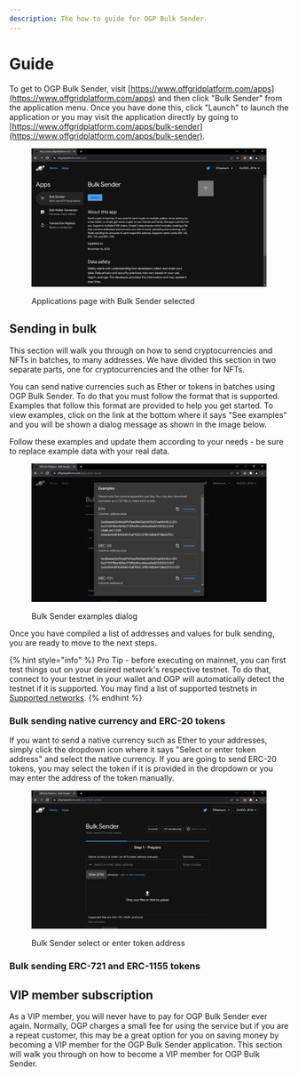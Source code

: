 ```yaml
---
description: The how-to guide for OGP Bulk Sender.
---
```


# Guide

To get to OGP Bulk Sender, visit [https://www.offgridplatform.com/apps](https://www.offgridplatform.com/apps) and then click "Bulk Sender" from the application menu. Once you have done this, click "Launch" to launch the application or you may visit the application directly by going to [https://www.offgridplatform.com/apps/bulk-sender](https://www.offgridplatform.com/apps/bulk-sender).

<figure><img src="../../.gitbook/assets/ogpbsdemo1.png" alt=""><figcaption><p>Applications page with Bulk Sender selected</p></figcaption></figure>

## Sending in bulk

This section will walk you through on how to send cryptocurrencies and NFTs in batches, to many addresses. We have divided this section in two separate parts, one for cryptocurrencies and the other for NFTs.

You can send native currencies such as Ether or tokens in batches using OGP Bulk Sender. To do that you must follow the format that is supported. Examples that follow this format are provided to help you get started. To view examples, click on the link at the bottom where it says "See examples" and you will be shown a dialog message as shown in the image below.

Follow these examples and update them according to your needs - be sure to replace example data with your real data.

<figure><img src="../../.gitbook/assets/ogpbsdemo2.png" alt=""><figcaption><p>Bulk Sender examples dialog</p></figcaption></figure>

Once you have compiled a list of addresses and values for bulk sending, you are ready to move to the next steps.

{% hint style="info" %}
Pro Tip - before executing on mainnet, you can first test things out on your desired network's respective testnet. To do that, connect to your testnet in your wallet and OGP will automatically detect the testnet if it is supported. You may find a list of supported testnets in [Supported networks](../../supported-networks.md).
{% endhint %}

### Bulk sending native currency and ERC-20 tokens

If you want to send a native currency such as Ether to your addresses, simply click the dropdown icon where it says "Select or enter token address" and select the native currency. If you are going to send ERC-20 tokens, you may select the token if it is provided in the dropdown or you may enter the address of the token manually.

<figure><img src="../../.gitbook/assets/ogpbsdemo3.png" alt=""><figcaption><p>Bulk Sender select or enter token address</p></figcaption></figure>

### Bulk sending ERC-721 and ERC-1155 tokens

## VIP member subscription

As a VIP member, you will never have to pay for OGP Bulk Sender ever again. Normally, OGP charges a small fee for using the service but if you are a repeat customer, this may be a great option for you on saving money by becoming a VIP member for the OGP Bulk Sender application. This section will walk you through on how to become a VIP member for OGP Bulk Sender.
